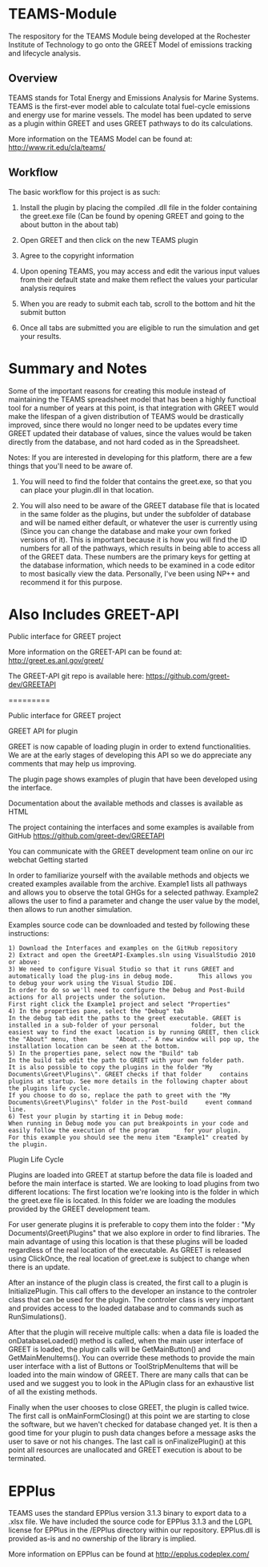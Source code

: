 TEAMS-Module
============

The respository for the TEAMS Module being developed at the Rochester Institute of Technology to go onto the GREET Model of emissions tracking and lifecycle analysis.

Overview
--------

TEAMS stands for Total Energy and Emissions Analysis for Marine Systems. TEAMS is the first-ever model able to calculate total fuel-cycle emissions and energy use for marine vessels. The model has been updated to serve as a plugin within GREET and uses GREET pathways to do its calculations.

More information on the TEAMS Model can be found at: http://www.rit.edu/cla/teams/

Workflow
--------

The basic workflow for this project is as such: 

1) Install the plugin by placing the compiled .dll file in the folder containing the greet.exe file (Can be found by opening GREET and going to the about button in the about tab)

2) Open GREET and then click on the new TEAMS plugin

3) Agree to the copyright information

4) Upon opening TEAMS, you may access and edit the various input values from their default state and make them reflect the values your particular analysis requires

5) When you are ready to submit each tab, scroll to the bottom and hit the submit button

6) Once all tabs are submitted you are eligible to run the simulation and get your results.

Summary and Notes
=========
Some of the important reasons for creating this module instead of maintaining the TEAMS spreadsheet model that has been a highly functioal tool for a number of years at this point, is that integration with GREET would make the lifespan of a given distribution of TEAMS would be drastically improved, since there would no longer need to be updates every time GREET updated their database of values, since the values would be taken directly from the database, and not hard coded as in the Spreadsheet.

Notes: If you are interested in developing for this platform, there are a few things that you'll need to be aware of.
1) You will need to find the folder that contains the greet.exe, so that you can place your plugin.dll in that location.

2) You will also need to be aware of the GREET database file that is located in the same folder as the plugins, but under the subfolder of database and will be named either default, or whatever the user is currently using (Since you can change the database and make your own forked versions of it). This is important because it is how you will find the ID numbers for all of the pathways, which results in being able to access all of the GREET data. These numbers are the primary keys for getting at the database information, which needs to be examined in a code editor to most basically view the data. Personally, I've been using NP++ and recommend it for this purpose.

Also Includes GREET-API
=========

Public interface for GREET project

More information on the GREET-API can be found at: http://greet.es.anl.gov/greet/

The GREET-API git repo is available here: https://github.com/greet-dev/GREETAPI

=========

Public interface for GREET project

GREET API for plugin

GREET is now capable of loading plugin in order to extend functionalities. We are at the early stages of developing this API so we do appreciate any comments that may help us improving.

The plugin page shows examples of plugin that have been developed using the interface.

Documentation about the available methods and classes is available as HTML

The project containing the interfaces and some examples is available from GitHub https://github.com/greet-dev/GREETAPI

You can communicate with the GREET development team online on our irc webchat
Getting started

In order to familiarize yourself with the available methods and objects we created examples available from the archive. Example1 lists all pathways and allows you to observe the total GHGs for a selected pathway. Example2 allows the user to find a parameter and change the user value by the model, then allows to run another simulation.

Examples source code can be downloaded and tested by following these instructions:

    1) Download the Interfaces and examples on the GitHub repository
    2) Extract and open the GreetAPI-Examples.sln using VisualStudio 2010 or above:
    3) We need to configure Visual Studio so that it runs GREET and automatically load the plug-ins in debug mode.       This allows you to debug your work using the Visual Studio IDE.
    In order to do so we'll need to configure the Debug and Post-Build actions for all projects under the solution.
    First right click the Example1 project and select "Properties"
    4) In the properties pane, select the "Debug" tab
    In the debug tab edit the paths to the greet executable. GREET is installed in a sub-folder of your personal         folder, but the easiest way to find the exact location is by running GREET, then click the "About" menu, then        "About..." A new window will pop up, the installation location can be seen at the bottom.
    5) In the properties pane, select now the "Build" tab
    In the build tab edit the path to GREET with your own folder path.
    It is also possible to copy the plugins in the folder "My Documents\Greet\Plugins\". GREET checks if that folder     contains plugins at startup. See more details in the following chapter about the plugins life cycle.
    If you choose to do so, replace the path to greet with the "My Documents\Greet\Plugins\" folder in the Post-build     event command line.
    6) Test your plugin by starting it in Debug mode:
    When running in Debug mode you can put breakpoints in your code and easily follow the execution of the program       for your plugin.
    For this example you should see the menu item "Example1" created by the plugin.

Plugin Life Cycle

Plugins are loaded into GREET at startup before the data file is loaded and before the main interface is started. We are looking to load plugins from two different locations: The first location we're looking into is the folder in which the greet.exe file is located. In this folder we are loading the modules provided by the GREET development team.

For user generate plugins it is preferable to copy them into the folder : "My Documents\Greet\Plugins\" that we also explore in order to find libraries.
The main advantage of using this location is that these plugins will be loaded regardless of the real location of the executable. As GREET is released using ClickOnce, the real location of greet.exe is subject to change when there is an update.

After an instance of the plugin class is created, the first call to a plugin is InitializePlugin. This call offers to the developer an instance to the controler class that can be used for the plugin. The controler class is very important and provides access to the loaded database and to commands such as RunSimulations().

After that the plugin will receive multiple calls: when a data file is loaded the onDatabaseLoaded() method is called, when the main user interface of GREET is loaded, the plugin calls will be GetMainButton() and GetMainMenuItems(). You can override these methods to provide the main user interface with a list of Buttons or ToolStripMenuItems that will be loaded into the main window of GREET. There are many calls that can be used and we suggest you to look in the APlugin class for an exhaustive list of all the existing methods.

Finally when the user chooses to close GREET, the plugin is called twice. The first call is onMainFormClosing() at this point we are starting to close the software, but we haven't checked for database changed yet. It is then a good time for your plugin to push data changes before a message asks the user to save or not his changes. The last call is onFinalizePlugin() at this point all resources are unallocated and GREET execution is about to be terminated. 


EPPlus
=========

TEAMS uses the standard EPPlus version 3.1.3 binary to export data to a .xlsx file. We have included the source code for EPPlus 3.1.3 and the LGPL license for EPPlus in the /EPPlus directory within our repository. EPPlus.dll is provided as-is and no ownership of the library is implied.

More information on EPPlus can be found at http://epplus.codeplex.com/

